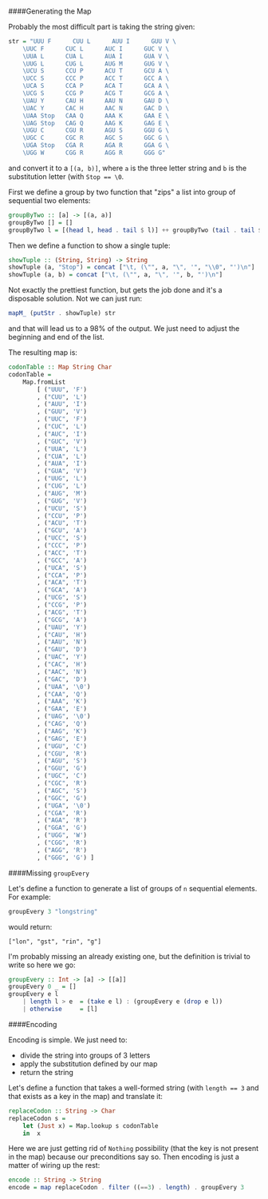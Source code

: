###

####Generating the Map

Probably the most difficult part is taking the string given:

```haskell
str = "UUU F      CUU L      AUU I      GUU V \
    \UUC F      CUC L      AUC I      GUC V \
    \UUA L      CUA L      AUA I      GUA V \
    \UUG L      CUG L      AUG M      GUG V \
    \UCU S      CCU P      ACU T      GCU A \
    \UCC S      CCC P      ACC T      GCC A \
    \UCA S      CCA P      ACA T      GCA A \
    \UCG S      CCG P      ACG T      GCG A \
    \UAU Y      CAU H      AAU N      GAU D \
    \UAC Y      CAC H      AAC N      GAC D \
    \UAA Stop   CAA Q      AAA K      GAA E \
    \UAG Stop   CAG Q      AAG K      GAG E \
    \UGU C      CGU R      AGU S      GGU G \
    \UGC C      CGC R      AGC S      GGC G \
    \UGA Stop   CGA R      AGA R      GGA G \
    \UGG W      CGG R      AGG R      GGG G"
```

and convert it to a `[(a, b)]`, where `a` is the three letter string and `b` is the substitution letter (with `Stop == \0`.

First we define a group by two function that "zips" a list into group of sequential two elements:

```haskell
groupByTwo :: [a] -> [(a, a)]
groupByTwo [] = []
groupByTwo l = [(head l, head . tail $ l)] ++ groupByTwo (tail . tail $ l)
```

Then we define a function to show a single tuple:

```haskell
showTuple :: (String, String) -> String
showTuple (a, "Stop") = concat ["\t, (\"", a, "\", '", "\\0", "')\n"] 
showTuple (a, b) = concat ["\t, (\"", a, "\", '", b, "')\n"]
```

Not exactly the prettiest function, but gets the job done and it's a disposable solution. Not we can just run:

```haskell
mapM_ (putStr . showTuple) str
```
and that will lead us to a 98% of the output. We just need to adjust the beginning and end of the list.

The resulting map is:

```haskell
codonTable :: Map String Char
codonTable =
    Map.fromList
        [ ("UUU", 'F')
        , ("CUU", 'L')
        , ("AUU", 'I')
        , ("GUU", 'V')
        , ("UUC", 'F')
        , ("CUC", 'L')
        , ("AUC", 'I')
        , ("GUC", 'V')
        , ("UUA", 'L')
        , ("CUA", 'L')
        , ("AUA", 'I')
        , ("GUA", 'V')
        , ("UUG", 'L')
        , ("CUG", 'L')
        , ("AUG", 'M')
        , ("GUG", 'V')
        , ("UCU", 'S')
        , ("CCU", 'P')
        , ("ACU", 'T')
        , ("GCU", 'A')
        , ("UCC", 'S')
        , ("CCC", 'P')
        , ("ACC", 'T')
        , ("GCC", 'A')
        , ("UCA", 'S')
        , ("CCA", 'P')
        , ("ACA", 'T')
        , ("GCA", 'A')
        , ("UCG", 'S')
        , ("CCG", 'P')
        , ("ACG", 'T')
        , ("GCG", 'A')
        , ("UAU", 'Y')
        , ("CAU", 'H')
        , ("AAU", 'N')
        , ("GAU", 'D')
        , ("UAC", 'Y')
        , ("CAC", 'H')
        , ("AAC", 'N')
        , ("GAC", 'D')
        , ("UAA", '\0')
        , ("CAA", 'Q')
        , ("AAA", 'K')
        , ("GAA", 'E')
        , ("UAG", '\0')
        , ("CAG", 'Q')
        , ("AAG", 'K')
        , ("GAG", 'E')
        , ("UGU", 'C')
        , ("CGU", 'R')
        , ("AGU", 'S')
        , ("GGU", 'G')
        , ("UGC", 'C')
        , ("CGC", 'R')
        , ("AGC", 'S')
        , ("GGC", 'G')
        , ("UGA", '\0')
        , ("CGA", 'R')
        , ("AGA", 'R')
        , ("GGA", 'G')
        , ("UGG", 'W')
        , ("CGG", 'R')
        , ("AGG", 'R')
        , ("GGG", 'G') ]
```

####Missing `groupEvery`

Let's define a function to generate a list of groups of `n` sequential elements. For example:

```haskell
groupEvery 3 "longstring"
``` 

would return:

```
["lon", "gst", "rin", "g"]
```

I'm probably missing an already existing one, but the definition is trivial to write so here we go:

```haskell
groupEvery :: Int -> [a] -> [[a]]
groupEvery 0 _ = []
groupEvery e l
    | length l > e  = (take e l) : (groupEvery e (drop e l))
    | otherwise     = [l]
```

####Encoding

Encoding is simple. We just need to:

 - divide the string into groups of 3 letters
 - apply the substitution defined by our map
 - return the string

Let's define a function that takes a well-formed string (with `length == 3` and that exists as a key in the map) and translate it:

```haskell
replaceCodon :: String -> Char
replaceCodon s =
    let (Just x) = Map.lookup s codonTable
    in  x
```

Here we are just getting rid of `Nothing` possibility (that the key is not present in the map) because our preconditions say so. Then encoding is just a matter of wiring up the rest:

```haskell
encode :: String -> String
encode = map replaceCodon . filter ((==3) . length) . groupEvery 3
```
